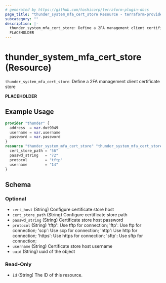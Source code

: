 ```yaml
---
# generated by https://github.com/hashicorp/terraform-plugin-docs
page_title: "thunder_system_mfa_cert_store Resource - terraform-provider-thunder"
subcategory: ""
description: |-
  thunder_system_mfa_cert_store: Define a 2FA management client certificate store
  PLACEHOLDER
---
```


# thunder_system_mfa_cert_store (Resource)

`thunder_system_mfa_cert_store`: Define a 2FA management client certificate store

__PLACEHOLDER__

## Example Usage

```terraform
provider "thunder" {
  address  = var.dut9049
  username = var.username
  password = var.password
}
resource "thunder_system_mfa_cert_store" "thunder_system_mfa_cert_store" {
  cert_store_path = "56"
  passwd_string   = "72"
  protocol        = "tftp"
  username        = "14"
}
```

<!-- schema generated by tfplugindocs -->
## Schema

### Optional

- `cert_host` (String) Configure certificate store host
- `cert_store_path` (String) Configure certificate store path
- `passwd_string` (String) Certificate store host password
- `protocol` (String) 'tftp': Use tftp for connection; 'ftp': Use ftp for connection; 'scp': Use scp for connection; 'http': Use http for connection; 'https': Use https for connection; 'sftp': Use sftp for connection;
- `username` (String) Certificate store host username
- `uuid` (String) uuid of the object

### Read-Only

- `id` (String) The ID of this resource.


